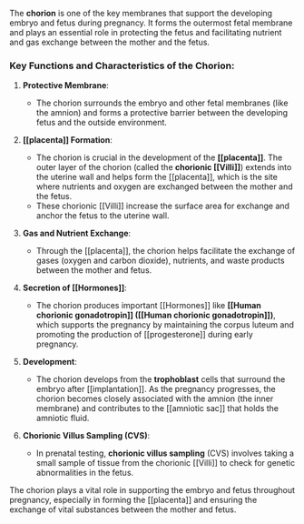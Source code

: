 The **chorion** is one of the key membranes that support the developing embryo and fetus during pregnancy. It forms the outermost fetal membrane and plays an essential role in protecting the fetus and facilitating nutrient and gas exchange between the mother and the fetus.

### **Key Functions and Characteristics of the Chorion**:

1. **Protective Membrane**:
   - The chorion surrounds the embryo and other fetal membranes (like the amnion) and forms a protective barrier between the developing fetus and the outside environment.

2. **[[placenta]] Formation**:
   - The chorion is crucial in the development of the **[[placenta]]**. The outer layer of the chorion (called the **chorionic [[Villi]]**) extends into the uterine wall and helps form the [[placenta]], which is the site where nutrients and oxygen are exchanged between the mother and the fetus.
   - These chorionic [[Villi]] increase the surface area for exchange and anchor the fetus to the uterine wall.

3. **Gas and Nutrient Exchange**:
   - Through the [[placenta]], the chorion helps facilitate the exchange of gases (oxygen and carbon dioxide), nutrients, and waste products between the mother and fetus.

4. **Secretion of [[Hormones]]**:
   - The chorion produces important [[Hormones]] like **[[Human chorionic gonadotropin]] ([[Human chorionic gonadotropin]])**, which supports the pregnancy by maintaining the corpus luteum and promoting the production of [[progesterone]] during early pregnancy.

5. **Development**:
   - The chorion develops from the **trophoblast** cells that surround the embryo after [[implantation]]. As the pregnancy progresses, the chorion becomes closely associated with the amnion (the inner membrane) and contributes to the [[amniotic sac]] that holds the amniotic fluid.

6. **Chorionic Villus Sampling (CVS)**:
   - In prenatal testing, **chorionic villus sampling** (CVS) involves taking a small sample of tissue from the chorionic [[Villi]] to check for genetic abnormalities in the fetus.

The chorion plays a vital role in supporting the embryo and fetus throughout pregnancy, especially in forming the [[placenta]] and ensuring the exchange of vital substances between the mother and fetus.